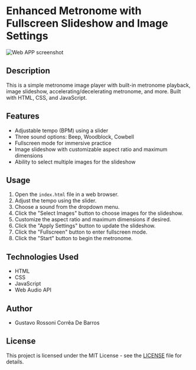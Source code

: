 # Enhanced Metronome with Fullscreen Slideshow and Image Settings

![Web APP screenshot](https://files.catbox.moe/p1xili.JPG)

## Description
This is a simple metronome image player with built-in metronome playback, image slideshow, accelerating/decelerating metronome, and more. Built with HTML, CSS, and JavaScript.

## Features
- Adjustable tempo (BPM) using a slider
- Three sound options: Beep, Woodblock, Cowbell
- Fullscreen mode for immersive practice
- Image slideshow with customizable aspect ratio and maximum dimensions
- Ability to select multiple images for the slideshow

## Usage
1. Open the `index.html` file in a web browser.
2. Adjust the tempo using the slider.
3. Choose a sound from the dropdown menu.
4. Click the "Select Images" button to choose images for the slideshow.
5. Customize the aspect ratio and maximum dimensions if desired.
6. Click the "Apply Settings" button to update the slideshow.
7. Click the "Fullscreen" button to enter fullscreen mode.
8. Click the "Start" button to begin the metronome.

## Technologies Used
- HTML
- CSS
- JavaScript
- Web Audio API

## Author
- Gustavo Rossoni Corrêa De Barros

## License
This project is licensed under the MIT License - see the [LICENSE](LICENSE) file for details.